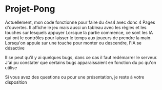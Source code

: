 # Projet-Pong


Actuellement, mon code fonctionne pour faire du 4vs4 avec donc 4 Pages d'ouvertes. Il affiche le jeu mais aussi un tableau avec les règles et les touches sur lesquels appuyer 
Lorsque la partie commence, ce sont les IA qui ont le contrôles pour laisser le temps aux joueurs de prendre la main. Lorsqu'on appuie sur une touche pour monter ou descendre, l'IA se désactive 

Il se peut qu'il y ai quelques bugs, dans ce cas il faut redémarrer le serveur. J'ai pu constater que certains bugs apparaissaient en fonction du pc qu'on utilise 

Si vous avez des questions ou pour une présentation, je reste à votre disposition 
